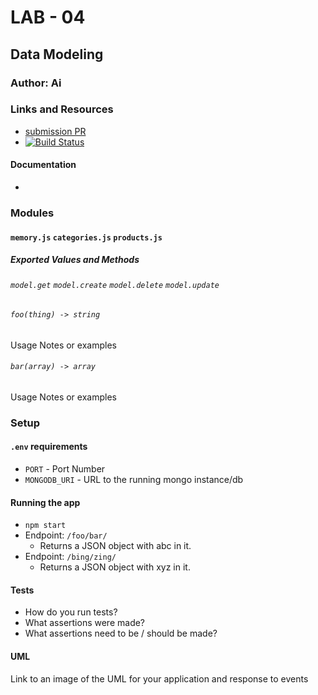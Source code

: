 # LAB - 04

## Data Modeling

### Author: Ai

### Links and Resources
* [submission PR](https://github.com/401-advanced-javascript-aimurphy/04-Data-Modeling/pull/4)
* [![Build Status](https://travis-ci.com/401-advanced-javascript-aimurphy/04-Data-Modeling.svg?branch=master)](https://travis-ci.com/401-advanced-javascript-aimurphy/04-Data-Modeling)


#### Documentation
* 

### Modules
#### `memory.js` `categories.js` `products.js`
##### Exported Values and Methods
###### `model.get` `model.create` `model.delete` `model.update`

###### `foo(thing) -> string`
Usage Notes or examples

###### `bar(array) -> array`
Usage Notes or examples

### Setup
#### `.env` requirements
* `PORT` - Port Number
* `MONGODB_URI` - URL to the running mongo instance/db

#### Running the app
* `npm start`
* Endpoint: `/foo/bar/`
  * Returns a JSON object with abc in it.
* Endpoint: `/bing/zing/`
  * Returns a JSON object with xyz in it.
  
#### Tests
* How do you run tests?
* What assertions were made?
* What assertions need to be / should be made?

#### UML
Link to an image of the UML for your application and response to events

